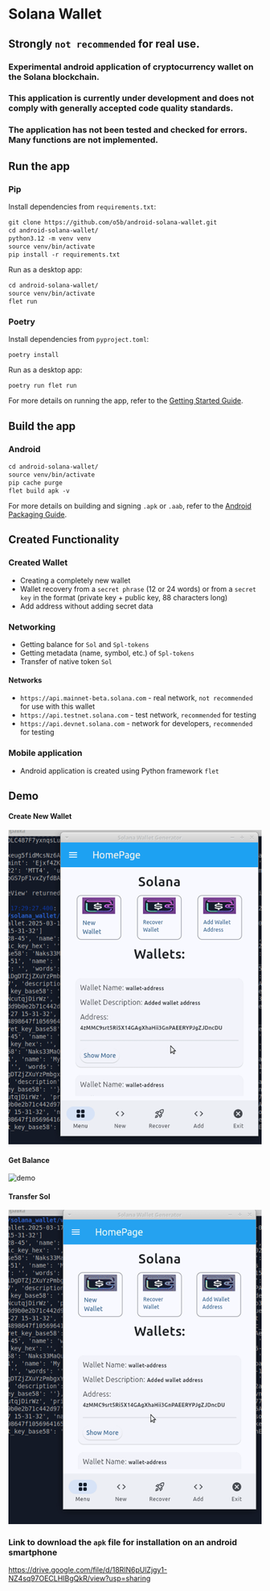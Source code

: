 # Solana Wallet

## Strongly `not recommended` for real use.

### Experimental android application of cryptocurrency wallet on the Solana blockchain.

### This application is currently under development and does not comply with generally accepted code quality standards.

### The application has not been tested and checked for errors. Many functions are not implemented.

## Run the app

### Pip

Install dependencies from `requirements.txt`:

```
git clone https://github.com/o5b/android-solana-wallet.git
cd android-solana-wallet/
python3.12 -m venv venv
source venv/bin/activate
pip install -r requirements.txt
```

Run as a desktop app:

```
cd android-solana-wallet/
source venv/bin/activate
flet run
```

### Poetry

Install dependencies from `pyproject.toml`:

```
poetry install
```

Run as a desktop app:

```
poetry run flet run
```

For more details on running the app, refer to the [Getting Started Guide](https://flet.dev/docs/getting-started/).

## Build the app

### Android

```
cd android-solana-wallet/
source venv/bin/activate
pip cache purge
flet build apk -v
```

For more details on building and signing `.apk` or `.aab`, refer to the [Android Packaging Guide](https://flet.dev/docs/publish/android/).

## Created Functionality

### Created Wallet

- Creating a completely new wallet
- Wallet recovery from a `secret phrase` (12 or 24 words) or from a `secret key` in the format (private key + public key, 88 characters long)
- Add address without adding secret data

### Networking

- Getting balance for `Sol` and `Spl-tokens`
- Getting metadata (name, symbol, etc.) of `Spl-tokens`
- Transfer of native token `Sol`

#### Networks

- `https://api.mainnet-beta.solana.com` - real network, `not recommended` for use with this wallet
- `https://api.testnet.solana.com` - test network, `recommended` for testing
- `https://api.devnet.solana.com` - network for developers, `recommended` for testing

### Mobile application

- Android application is created using Python framework `flet`

## Demo

#### Create New Wallet

![demo](docs/demo/create-new-wallet.gif)

#### Get Balance

![demo](docs/demo/balance.gif)

#### Transfer Sol

![demo](docs/demo/transfer-sol.gif)

### Link to download the `apk` file for installation on an android smartphone

https://drive.google.com/file/d/18RlN6pUlZjgy1-NZ4sq97OECLHIBgQkR/view?usp=sharing